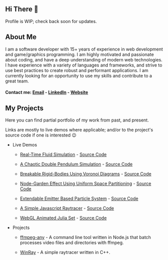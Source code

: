 <h2>Hi There 👋</h2>
Profile is WIP; check back soon for updates.

<h2>About Me</h2>
I am a software developer with 15+ years of experience in web development and game/graphics programming.
I am highly motivated and passionate about coding, and have a deep understanding of modern web technologies.
I have experience with a variety of languages and frameworks, and strive to use best practices to create robust and performant applications.
I am currently looking for an opportunity to use my skills and contribute to a great team.

#### Contact me: [Email](mailto:topaz1008@gmail.com) - [LinkedIn](https://www.linkedin.com/in/topazbar/) - [Website](https://www.topaz1008.com/)

<h2>My Projects</h2>
Here you can find partial portfolio of my work from past, and present.

Links are mostly to live demos where applicable; and/or to the project's source code if one is interested 😉

* Live Demos
  * [Real-Time Fluid Simulation](https://topaz1008.github.io/canvas-fluid-solver) - [Source Code](https://github.com/topaz1008/canvas-fluid-solver/)

  * [A Chaotic Double Pendulum Simulation](https://topaz1008.github.io/double-pendulum/pendulum.html) - [Source Code](https://github.com/topaz1008/double-pendulum/)

  * [Breakable Rigid-Bodies Using Voronoi Diagrams](https://topaz1008.github.io/voronoi-breakable/) - [Source Code](https://github.com/topaz1008/voronoi-breakable/)

  * [Node-Garden Effect Using Uniform Space Partitioning](https://topaz1008.github.io/canvas-node-garden/) - [Source Code](https://github.com/topaz1008/canvas-node-garden/)

  * [Extendable Emitter Based Particle System](https://topaz1008.github.io/canvas-particle-system/) - [Source Code](https://github.com/topaz1008/canvas-particle-system/)

  * [A Simple Javascript Raytracer](https://topaz1008.github.io/canvas-raytracer/) - [Source Code](https://github.com/topaz1008/canvas-raytracer/)

  * [WebGL Animated Julia Set](https://topaz1008.github.io/webgl-julia-set/) - [Source Code](https://github.com/topaz1008/webgl-julia-set/)

* Projects
  * [ffmpeg-any](https://github.com/topaz1008/ffmpeg-any) - A command line tool written in Node.js that batch processes video files and directories with ffmpeg.

  * [WinRay](https://github.com/topaz1008/win-ray) - A simple raytracer written in C++.
